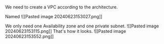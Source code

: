 We need to create a VPC according to the architecture.

Named
![[Pasted image 20240623153027.png]]

We only need one Availability zone and one private subnet.
![[Pasted image 20240623153115.png]]
That's how it looks.
![[Pasted image 20240623153552.png]]